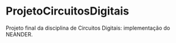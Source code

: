 # ProjetoCircuitosDigitais
Projeto final da disciplina de Circuitos Digitais: implementação do NEANDER.

